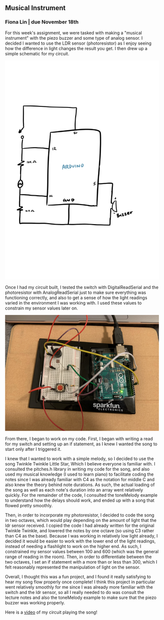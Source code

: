 ## Musical Instrument

### Fiona Lin | due November 18th

For this week's assignment, we were tasked with making a "musical instrument" with the piezo buzzer and some type of analog sensor. I decided I wanted to use the LDR sensor (photoresistor) as I enjoy seeing how the difference in light changes the result you get. I then drew up a simple schematic for my circuit. 

![](https://github.com/fionajlin/IntrotoIM/blob/main/Nov%2018%20Musical%20Instrument/media/nov18%20music%20schematic.jpg)

Once I had my circuit built, I tested the switch with DigitalReadSerial and the photoresistor with AnalogReadSerial just to make sure everything was functioning correctly, and also to get a sense of how the light readings varied in the environment I was working with. I used these values to constrain my sensor values later on. 

![](https://github.com/fionajlin/IntrotoIM/blob/main/Nov%2018%20Musical%20Instrument/media/nov%2018%20music.jpg)

From there, I began to work on my code. First, I began with writing a read for my switch and setting up an if statement, as I knew I wanted the song to start only after I triggered it. 

I knew that I wanted to work with a simple melody, so I decided to use the song Twinkle Twinkle Little Star, Which I believe everyone is familiar with. I consulted the pitches.h library in writing my code for the song, and also used my musical knowledge (I used to learn piano) to facilitate coding the notes since I was already familiar with C4 as the notation for middle C and also knew the theory behind note durations. As such, the actual loading of the song as well as each note's duration into an array went relatively quickly. For the remainder of the code, I consulted the toneMelody example to understand how the delays should work, and ended up with a song that flowed pretty smoothly. 

Then, in order to incorporate my photoresistor, I decided to code the song in two octaves, which would play depending on the amount of light that the ldr sensor received. I copied the code I had already written for the original Twinkle Twinkle, and lowered the notes by one octave (so using C3 rather than C4 as the base). Because I was working in relatively low light already, I decided it would be easier to work with the lower end of the light readings, instead of needing a flashlight to work on the higher end. As such, I constrained my sensor values between 100 and 600 (which was the general range of reading in the room). Then, in order to differentiate between the two octaves, I set an if statement with a more than or less than 300, which I felt reasonably represented the manipulation of light on the sensor. 

Overall, I thought this was a fun project, and I found it really satisfying to hear my song flow properly once complete! I think this project in particular went relatively smoothly for me since I was already more familiar with the switch and the ldr sensor, so all I really needed to do was consult the lecture notes and also the toneMelody example to make sure that the piezo buzzer was working properly. 

Here is a [video](https://github.com/fionajlin/IntrotoIM/blob/main/Nov%2018%20Musical%20Instrument/media/nov18%20music%20vid.mov) of my circuit playing the song!

